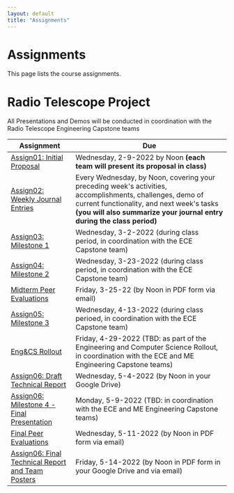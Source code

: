 ```yaml
---
layout: default
title: "Assignments"
---
```


# Assignments

This page lists the course assignments.

# Radio Telescope Project
All Presentations and Demos will be conducted in coordination with the Radio Telescope Engineering Capstone teams

Assignment | Due
---------- | ---
[Assign01: Initial Proposal](assign01.html) | Wednesday, 2-9-2022 by Noon **(each team will present its proposal in class)**
[Assign02: Weekly Journal Entries](assign02.html) | Every Wednesday, by Noon, covering your preceding week's activities, accomplishments, challenges, demo of current functionality, and next week's tasks **(you will also summarize your journal entry during the class period)**
[Assign03: Milestone 1](assign03.html) | Wednesday, 3-2-2022 (during class period, in coordination with the ECE Capstone team)
[Assign04: Milestone 2](assign04.html) | Wednesday, 3-23-2022 (during class period, in coordination with the ECE Capstone team)
[Midterm Peer Evaluations](PeerEval-RadioTelescope-Sp22-midterm.pdf) | Friday, 3-25-22 (by Noon in PDF form via email)
[Assign05: Milestone 3](assign05.html) | Wednesday, 4-13-2022 (during class perioed, in coordination with the ECE Capstone team)
[Eng&CS Rollout](assign05-expo.html) | Friday, 4-29-2022 (TBD: as part of the Engineering and Computer Science Rollout, in coordination with the ECE and ME Engineering Capstone teams)
[Assign06: Draft Technical Report](assign06.html) | Wednesday, 5-4-2022 (by Noon in your Google Drive)
[Assign06: Milestone 4 - Final Presentation](assign06.html) | Monday, 5-9-2022 (TBD: in coordination with the ECE and ME Engineering Capstone teams)
[Final Peer Evaluations](PeerEval-RadioTelescope-Sp22-final.pdf) | Wednesday, 5-11-2022 (by Noon in PDF form via email)
[Assign06: Final Technical Report and Team Posters](assign06.html) | Friday, 5-14-2022 (by Noon in PDF form in your Google Drive and via email)


<!-- vim:set wrap: -->
<!-- vim:set linebreak: -->
<!-- vim:set nolist: -->
